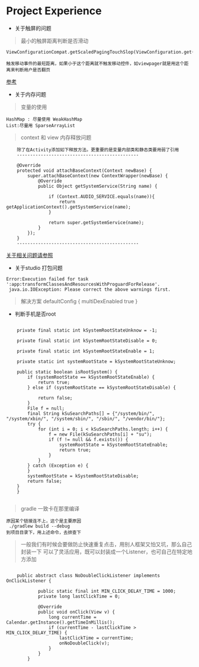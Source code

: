 # Project Experience
* 关于触屏的问题
> 最小的触屏距离判断是否滑动

```
ViewConfigurationCompat.getScaledPagingTouchSlop(ViewConfiguration.get(getContext()))

触发移动事件的最短距离，如果小于这个距离就不触发移动控件，如viewpager就是用这个距离来判断用户是否翻页

```
[参考](2)

* 关于内存问题

> 变量的使用

```
HashMap : 尽量使用 WeakHashMap
List:尽量用 SparseArrayList
```
> context 和 view 内存释放问题 

```
	除了在Activity添加如下释放方法。更重要的是变量内部类和静态类要用弱了引用
	----------------------------------------------
	
	@Override
    protected void attachBaseContext(Context newBase) {
        super.attachBaseContext(new ContextWrapper(newBase) {
            @Override
            public Object getSystemService(String name) {

                if (Context.AUDIO_SERVICE.equals(name)){
                    return getApplicationContext().getSystemService(name);
                }

                return super.getSystemService(name);
            }
        });
    }
    ----------------------------------------------

```
[关于相关问题请参照](1)


* 关于studio 打包问题

```
Error:Execution failed for task ':app:transformClassesAndResourcesWithProguardForRelease'.
 java.io.IOException: Please correct the above warnings first.

```
> 解决方案
defaultConfig {
	multiDexEnabled true
}

* 判断手机是否root

```

	private final static int kSystemRootStateUnknow = -1;
    
    private final static int kSystemRootStateDisable = 0;
    
    private final static int kSystemRootStateEnable = 1;
    
    private static int systemRootState = kSystemRootStateUnknow;

    public static boolean isRootSystem() {
        if (systemRootState == kSystemRootStateEnable) {
            return true;
        } else if (systemRootState == kSystemRootStateDisable) {

            return false;
        }
        File f = null;
        final String kSuSearchPaths[] = {"/system/bin/", "/system/xbin/", "/system/sbin/", "/sbin/", "/vendor/bin/"};
        try {
            for (int i = 0; i < kSuSearchPaths.length; i++) {
                f = new File(kSuSearchPaths[i] + "su");
                if (f != null && f.exists()) {
                    systemRootState = kSystemRootStateEnable;
                    return true;
                }
            }
        } catch (Exception e) {
        }
        systemRootState = kSystemRootStateDisable;
        return false;
    }
    }
    
```
> gradle 一致卡在那里编译

```
原因某个链接连不上，这个是主要原因
 ./gradlew build --debug
到项目目录下，用上述命令，去排查下
```

> 一般我们有时候会要做防止快速重复点击，用别人框架又怕又坑，那么自己封装一下
可以了灵活应用，既可以封装成一个Listener，也可自己在特定地方添加

```

	public abstract class NoDoubleClickListener implements OnClickListener {

            public static final int MIN_CLICK_DELAY_TIME = 1000;
            private long lastClickTime = 0;

            @Override
            public void onClick(View v) {
                long currentTime = Calendar.getInstance().getTimeInMillis();
                if (currentTime - lastClickTime > MIN_CLICK_DELAY_TIME) {
                    lastClickTime = currentTime;
                    onNoDoubleClick(v);
                } 
            }   
        }
```

[1]:http://www.jianshu.com/p/c49f778e7acf
[2]:http://www.jcodecraeer.com/a/anzhuokaifa/androidkaifa/2013/0225/907.html